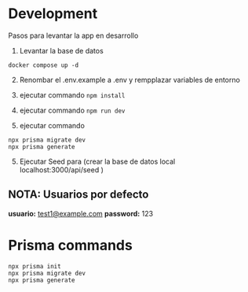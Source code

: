 # Development

Pasos para levantar la app en desarrollo

1. Levantar la base de datos

```
docker compose up -d
```

2. Renombar el .env.example a .env y rempplazar variables de entorno

3. ejecutar commando `npm install`

4. ejecutar commando `npm run dev`

5. ejecutar commando

```
npx prisma migrate dev
npx prisma generate
```

5. Ejecutar Seed para (crear la base de datos local localhost:3000/api/seed )
## NOTA: Usuarios por defecto
__usuario:__ test1@example.com
__password:__ 123

# Prisma commands

```
npx prisma init
npx prisma migrate dev
npx prisma generate
```
